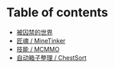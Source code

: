 # Table of contents

* [被囚禁的世界](README.md)
* [匠魂 / MineTinker](https://doc.skycraft.cn/v/plugins/minetinker)
* [技能 / MCMMO](https://doc.skycraft.cn/v/plugins/mcmmo)
* [自动箱子整理 / ChestSort](https://doc.skycraft.cn/v/plugins/chestsort)

